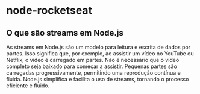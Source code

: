 # node-rocketseat

## O que são streams em Node.js

As streams em Node.js são um modelo para leitura e escrita de dados por partes. Isso significa que, por exemplo, ao assistir um vídeo no YouTube ou Netflix, o vídeo é carregado em partes. Não é necessário que o vídeo completo seja baixado para começar a assistir. Pequenas partes são carregadas progressivamente, permitindo uma reprodução contínua e fluida. Node.js simplifica e facilita o uso de streams, tornando o processo eficiente e fluido.
